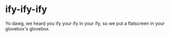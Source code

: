 ify-ify-ify
===========

Yo dawg, we heard you ify your ify in your ify, so we put a flatscreen in your glovebox's glovebox.
